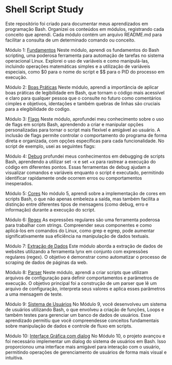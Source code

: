 # Shell Script Study

Este repositório foi criado para documentar meus aprendizados em programação Bash. Organizei os conteúdos em módulos, registrando cada conceito que aprendi. Cada módulo contém um arquivo README.md para facilitar a consulta de um determinado comando ou conceito.


Módulo 1: [Fundamentos]()
Neste módulo, aprendi os fundamentos do Bash scripting, uma poderosa ferramenta para automação de tarefas no sistema operacional Linux. Explorei o uso de variáveis e como manipulá-las, incluindo operações matemáticas simples e a utilização de variáveis especiais, como $0 para o nome do script e $$ para o PID do processo em execução.


Módulo 2: [Boas Práticas]()
Neste módulo, aprendi a importância de aplicar boas práticas de legibilidade em Bash, que tornam o código mais acessível e claro para qualquer pessoa que o consulte no futuro como comentários cimples e objetivos, identações e também quebras de linhas são cruciais para a elegibilidade do codigo.

Módulo 3: [Flags]()
Neste módulo, aprofundei meu conhecimento sobre o uso de flags em scripts Bash, aprendendo a criar e manipular opções personalizadas para tornar o script mais flexível e amigável ao usuário. A inclusão de flags permite controlar o comportamento do programa de forma direta e organizada, com opções específicas para cada funcionalidade. No script de exemplo, usei as seguintes flags:


Módulo 4: [Debug]()
profundei meus conhecimentos em debugging de scripts Bash, aprendendo a utilizar set -x e set +x para rastrear a execução do código em diferentes pontos. Essas ferramentas de debug ajudam a visualizar comandos e variáveis enquanto o script é executado, permitindo identificar rapidamente onde ocorrem erros ou comportamentos inesperados.

Módulo 5: [Cores]()
No módulo 5, aprendi sobre a implementação de cores em scripts Bash, o que não apenas embeleza a saída, mas também facilita a distinção entre diferentes tipos de mensagens (como debug, erro e informação) durante a execução do script.

Módulo 6: [Regex]()
As expressões regulares são uma ferramenta poderosa para trabalhar com strings. Compreender seus componentes e como aplicá-los em comandos do Linux, como grep e egrep, pode aumentar significativamente sua eficiência na manipulação de dados textuais.

Módulo 7: [Extração de Dados]()
Este módulo aborda a extração de dados de websites utilizando a ferramenta lynx em conjunto com expressões regulares (regex). O objetivo é demonstrar como automatizar o processo de scraping de dados de páginas da web.

Módulo 8: [Parser]()
Neste módulo, aprendi a criar scripts que utilizam arquivos de configuração para definir comportamentos e parâmetros de execução. O objetivo principal foi a construção de um parser que lê um arquivo de configuração, interpreta seus valores e aplica esses parâmetros a uma mensagem de teste.

Módulo 9: [Sistema de Usuários]()
No Módulo 9, você desenvolveu um sistema de usuários utilizando Bash, o que envolveu a criação de funções, Loops e também testes para gerenciar um banco de dados de usuários. Esse aprendizado permitiu que você compreendesse conceitos fundamentais sobre manipulação de dados e controle de fluxo em scripts.


Módulo 10: [Interface Gráfica com dialog]()
No Módulo 10, o projeto avançou e foi necessário implementar um dialog do sistema de usuários em Bash. Isso proporcionou uma interface mais amigável para interação com o usuário, permitindo operações de gerenciamento de usuários de forma mais visual e intuitiva.

